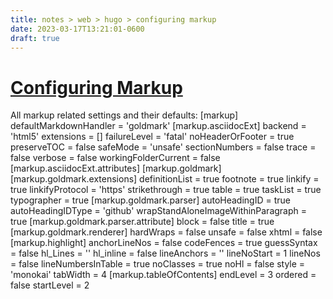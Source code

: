 ```yaml
---
title: notes > web > hugo > configuring markup
date: 2023-03-17T13:21:01-0600
draft: true
---
```

# [Configuring Markup](https://gohugo.io/getting-started/configuration-markup/)
All markup related settings and their defaults:
[markup]
defaultMarkdownHandler = 'goldmark'
[markup.asciidocExt]
backend = 'html5'
extensions = []
failureLevel = 'fatal'
noHeaderOrFooter = true
preserveTOC = false
safeMode = 'unsafe'
sectionNumbers = false
trace = false
verbose = false
workingFolderCurrent = false
[markup.asciidocExt.attributes]
[markup.goldmark]
[markup.goldmark.extensions]
definitionList = true
footnote = true
linkify = true
linkifyProtocol = 'https'
strikethrough = true
table = true
taskList = true
typographer = true
[markup.goldmark.parser]
autoHeadingID = true
autoHeadingIDType = 'github'
wrapStandAloneImageWithinParagraph = true
[markup.goldmark.parser.attribute]
block = false
title = true
[markup.goldmark.renderer]
hardWraps = false
unsafe = false
xhtml = false
[markup.highlight]
anchorLineNos = false
codeFences = true
guessSyntax = false
hl_Lines = ''
hl_inline = false
lineAnchors = ''
lineNoStart = 1
lineNos = false
lineNumbersInTable = true
noClasses = true
noHl = false
style = 'monokai'
tabWidth = 4
[markup.tableOfContents]
endLevel = 3
ordered = false
startLevel = 2
